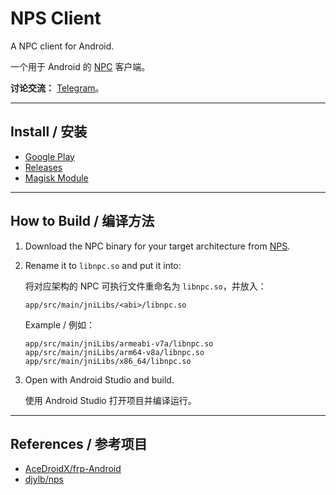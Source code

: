 # NPS Client

A NPC client for Android.

一个用于 Android 的 [NPC](https://github.com/djylb/nps) 客户端。

**讨论交流：**  [Telegram](https://t.me/npsdev)。

---

## Install / 安装
- [Google Play](https://play.google.com/store/apps/details?id=com.duanlab.npsclient)
- [Releases](https://github.com/djylb/npsclient/releases/latest)
- [Magisk Module](https://github.com/djylb/npsclient-magisk)

---

## How to Build / 编译方法

1. Download the NPC binary for your target architecture from [NPS](https://github.com/djylb/nps).

2. Rename it to `libnpc.so` and put it into:

   将对应架构的 NPC 可执行文件重命名为 `libnpc.so`，并放入：

   ```
   app/src/main/jniLibs/<abi>/libnpc.so
   ```

   Example / 例如：

   ```
   app/src/main/jniLibs/armeabi-v7a/libnpc.so
   app/src/main/jniLibs/arm64-v8a/libnpc.so
   app/src/main/jniLibs/x86_64/libnpc.so
   ```

3. Open with Android Studio and build.

   使用 Android Studio 打开项目并编译运行。

---

## References / 参考项目

- [AceDroidX/frp-Android](https://github.com/AceDroidX/frp-Android)
- [djylb/nps](https://github.com/djylb/nps)
